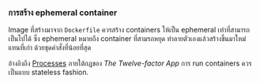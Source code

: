 ### การสร้าง ephemeral container

Image ที่สร้างมาจาก `Dockerfile` ควรสร้าง containers ให้เป็น ephemeral เท่าที่สามารถเป็นไปได้ ซึ่ง ephemeral หมายถึง container ที่สามรถหยุด ทำลายตัวเองแล้วสร้างขึ้นมาใหม่แทนที่เก่า ด้วยชุดคำสั่งที่น้อยที่สุด 

อ้างอิงถึง [Processes](https://12factor.net/processes) ภายใต้กฎของ *The Twelve-factor App* การ run containers ควรเป็นแบบ stateless fashion.
